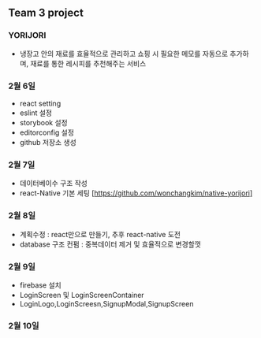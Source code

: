 ## Team 3 project

### YORIJORI
  - 냉장고 안의 재료를 효율적으로 관리하고 쇼핑 시 필요한 메모를 자동으로 추가하며, 재료를 통한 레시피를 추천해주는 서비스

### 2월 6일
  - react setting
  - eslint 설정
  - storybook 설정
  - editorconfig 설정
  - github 저장소 생성

### 2월 7일
  - 데이터베이수 구조 작성
  - react-Native 기본 세팅 [https://github.com/wonchangkim/native-yorijori]

### 2월 8일
  - 계획수정 : react만으로 만들기, 추후 react-native 도전
  - database 구조 컨펌 : 중복데이터 제거 및 효율적으로 변경할껏

### 2월 9일
  - firebase 설치
  - LoginScreen 및 LoginScreenContainer
  - LoginLogo,LoginScreesn,SignupModal,SignupScreen

### 2월 10일



